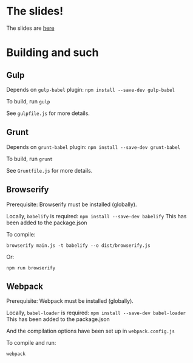 
# The slides!

The slides are [here](https://docs.google.com/presentation/d/1U2JD3OmbtiwjPSS8wwH5gFiiLZBnouU0BLIwP6iUCJ0/edit?usp=sharing)


# Building and such

## Gulp

Depends on `gulp-babel` plugin: `npm install --save-dev gulp-babel`

To build, run `gulp`

See `gulpfile.js` for more details.


## Grunt

Depends on `grunt-babel` plugin: `npm install --save-dev grunt-babel`

To build, run `grunt`

See `Gruntfile.js` for more details.


## Browserify

Prerequisite: Browserify must be installed (globally).

Locally, `babelify` is required: `npm install --save-dev babelify`
This has been added to the package.json

To compile:

```
browserify main.js -t babelify --o dist/browserify.js
```

Or:

```
npm run browserify
```


## Webpack

Prerequisite: Webpack must be installed (globally).

Locally, `babel-loader` is required: `npm install --save-dev babel-loader`
This has been added to the package.json

And the compilation options have been set up in `webpack.config.js`

To compile and run:

```
webpack
```
